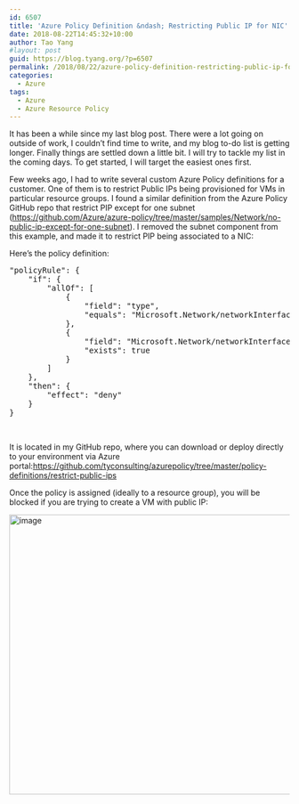 ```yaml
---
id: 6507
title: 'Azure Policy Definition &ndash; Restricting Public IP for NIC'
date: 2018-08-22T14:45:32+10:00
author: Tao Yang
#layout: post
guid: https://blog.tyang.org/?p=6507
permalink: /2018/08/22/azure-policy-definition-restricting-public-ip-for-nic/
categories:
  - Azure
tags:
  - Azure
  - Azure Resource Policy
---
```

It has been a while since my last blog post. There were a lot going on outside of work, I couldn’t find time to write, and my blog to-do list is getting longer. Finally things are settled down a little bit. I will try to tackle my list in the coming days. To get started, I will target the easiest ones first.

Few weeks ago, I had to write several custom Azure Policy definitions for a customer. One of them is to restrict Public IPs being provisioned for VMs in particular resource groups. I found a similar definition from the Azure Policy GitHub repo that restrict PIP except for one subnet (<a title="https://github.com/Azure/azure-policy/tree/master/samples/Network/no-public-ip-except-for-one-subnet" href="https://github.com/Azure/azure-policy/tree/master/samples/Network/no-public-ip-except-for-one-subnet">https://github.com/Azure/azure-policy/tree/master/samples/Network/no-public-ip-except-for-one-subnet</a>). I removed the subnet component from this example, and made it to restrict PIP being associated to a NIC:

Here’s the policy definition:
<pre language="JSON" class="">"policyRule": {
	"if": {
		"allOf": [
			{
				"field": "type",
				"equals": "Microsoft.Network/networkInterfaces"
			},
			{
				"field": "Microsoft.Network/networkInterfaces/ipconfigurations[*].publicIpAddress.id",
				"exists": true
			}
		]
	},
	"then": {
		"effect": "deny"
	}
}
</pre>
&nbsp;

It is located in my GitHub repo, where you can download or deploy directly to your environment via Azure portal:<a title="https://github.com/tyconsulting/azurepolicy/tree/master/policy-definitions/restrict-public-ips" href="https://github.com/tyconsulting/azurepolicy/tree/master/policy-definitions/restrict-public-ips">https://github.com/tyconsulting/azurepolicy/tree/master/policy-definitions/restrict-public-ips</a>

Once the policy is assigned (ideally to a resource group), you will be blocked if you are trying to create a VM with public IP:

<a href="https://blog.tyang.org/wp-content/uploads/2018/08/image.png"><img style="display: inline; background-image: none;" title="image" src="https://blog.tyang.org/wp-content/uploads/2018/08/image_thumb.png" alt="image" width="1002" height="503" border="0" /></a>